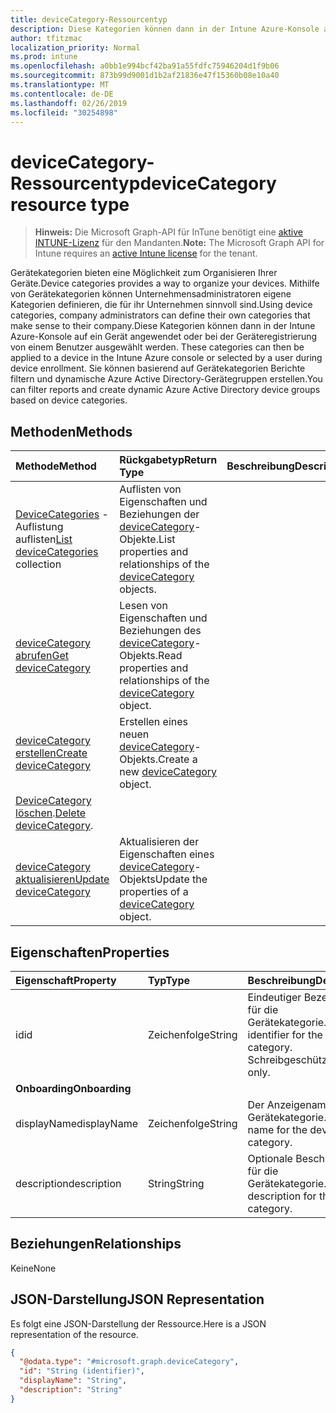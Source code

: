 ```yaml
---
title: deviceCategory-Ressourcentyp
description: Diese Kategorien können dann in der Intune Azure-Konsole auf ein Gerät angewendet oder bei der Geräteregistrierung von einem Benutzer ausgewählt werden. Sie können basierend auf Gerätekategorien Berichte filtern und dynamische Azure Active Directory-Gerätegruppen erstellen.
author: tfitzmac
localization_priority: Normal
ms.prod: intune
ms.openlocfilehash: a0bb1e994bcf42ba91a55fdfc75946204d1f9b06
ms.sourcegitcommit: 873b99d9001d1b2af21836e47f15360b08e10a40
ms.translationtype: MT
ms.contentlocale: de-DE
ms.lasthandoff: 02/26/2019
ms.locfileid: "30254898"
---
```

# <a name="devicecategory-resource-type"></a><span data-ttu-id="ea473-104">deviceCategory-Ressourcentyp</span><span class="sxs-lookup"><span data-stu-id="ea473-104">deviceCategory resource type</span></span>

> <span data-ttu-id="ea473-105">**Hinweis:** Die Microsoft Graph-API für InTune benötigt eine [aktive INTUNE-Lizenz](https://go.microsoft.com/fwlink/?linkid=839381) für den Mandanten.</span><span class="sxs-lookup"><span data-stu-id="ea473-105">**Note:** The Microsoft Graph API for Intune requires an [active Intune license](https://go.microsoft.com/fwlink/?linkid=839381) for the tenant.</span></span>

<span data-ttu-id="ea473-106">Gerätekategorien bieten eine Möglichkeit zum Organisieren Ihrer Geräte.</span><span class="sxs-lookup"><span data-stu-id="ea473-106">Device categories provides a way to organize your devices.</span></span> <span data-ttu-id="ea473-107">Mithilfe von Gerätekategorien können Unternehmensadministratoren eigene Kategorien definieren, die für ihr Unternehmen sinnvoll sind.</span><span class="sxs-lookup"><span data-stu-id="ea473-107">Using device categories, company administrators can define their own categories that make sense to their company.</span></span><span data-ttu-id="ea473-108">Diese Kategorien können dann in der Intune Azure-Konsole auf ein Gerät angewendet oder bei der Geräteregistrierung von einem Benutzer ausgewählt werden.</span><span class="sxs-lookup"><span data-stu-id="ea473-108"> These categories can then be applied to a device in the Intune Azure console or selected by a user during device enrollment.</span></span> <span data-ttu-id="ea473-109">Sie können basierend auf Gerätekategorien Berichte filtern und dynamische Azure Active Directory-Gerätegruppen erstellen.</span><span class="sxs-lookup"><span data-stu-id="ea473-109">You can filter reports and create dynamic Azure Active Directory device groups based on device categories.</span></span>

## <a name="methods"></a><span data-ttu-id="ea473-110">Methoden</span><span class="sxs-lookup"><span data-stu-id="ea473-110">Methods</span></span>
|<span data-ttu-id="ea473-111">Methode</span><span class="sxs-lookup"><span data-stu-id="ea473-111">Method</span></span>|<span data-ttu-id="ea473-112">Rückgabetyp</span><span class="sxs-lookup"><span data-stu-id="ea473-112">Return Type</span></span>|<span data-ttu-id="ea473-113">Beschreibung</span><span class="sxs-lookup"><span data-stu-id="ea473-113">Description</span></span>|
|:---|:---|:---|
|<span data-ttu-id="ea473-114">[DeviceCategories](../api/intune-shared-devicecategory-list.md) -Auflistung auflisten</span><span class="sxs-lookup"><span data-stu-id="ea473-114">[List deviceCategories](../api/intune-shared-devicecategory-list.md) collection</span></span>|<span data-ttu-id="ea473-115">Auflisten von Eigenschaften und Beziehungen der [deviceCategory](../resources/intune-shared-devicecategory.md)-Objekte.</span><span class="sxs-lookup"><span data-stu-id="ea473-115">List properties and relationships of the [deviceCategory](../resources/intune-shared-devicecategory.md) objects.</span></span>|
|[<span data-ttu-id="ea473-116">deviceCategory abrufen</span><span class="sxs-lookup"><span data-stu-id="ea473-116">Get deviceCategory</span></span>](../api/intune-shared-devicecategory-get.md)|<span data-ttu-id="ea473-117">Lesen von Eigenschaften und Beziehungen des [deviceCategory](../resources/intune-shared-devicecategory.md)-Objekts.</span><span class="sxs-lookup"><span data-stu-id="ea473-117">Read properties and relationships of the [deviceCategory](../resources/intune-shared-devicecategory.md) object.</span></span>|
|[<span data-ttu-id="ea473-118">deviceCategory erstellen</span><span class="sxs-lookup"><span data-stu-id="ea473-118">Create deviceCategory</span></span>](../api/intune-shared-devicecategory-create.md)|<span data-ttu-id="ea473-119">Erstellen eines neuen [deviceCategory](../resources/intune-shared-devicecategory.md)-Objekts.</span><span class="sxs-lookup"><span data-stu-id="ea473-119">Create a new [deviceCategory](../resources/intune-shared-devicecategory.md) object.</span></span>|
|<span data-ttu-id="ea473-120">[DeviceCategory löschen](../api/intune-shared-devicecategory-delete.md).</span><span class="sxs-lookup"><span data-stu-id="ea473-120">[Delete deviceCategory](../api/intune-shared-devicecategory-delete.md).</span></span>|
|[<span data-ttu-id="ea473-121">deviceCategory aktualisieren</span><span class="sxs-lookup"><span data-stu-id="ea473-121">Update deviceCategory</span></span>](../api/intune-shared-devicecategory-update.md)|<span data-ttu-id="ea473-122">Aktualisieren der Eigenschaften eines [deviceCategory](../resources/intune-shared-devicecategory.md)-Objekts</span><span class="sxs-lookup"><span data-stu-id="ea473-122">Update the properties of a [deviceCategory](../resources/intune-shared-devicecategory.md) object.</span></span>|

## <a name="properties"></a><span data-ttu-id="ea473-123">Eigenschaften</span><span class="sxs-lookup"><span data-stu-id="ea473-123">Properties</span></span>
|<span data-ttu-id="ea473-124">Eigenschaft</span><span class="sxs-lookup"><span data-stu-id="ea473-124">Property</span></span>|<span data-ttu-id="ea473-125">Typ</span><span class="sxs-lookup"><span data-stu-id="ea473-125">Type</span></span>|<span data-ttu-id="ea473-126">Beschreibung</span><span class="sxs-lookup"><span data-stu-id="ea473-126">Description</span></span>|
|:---|:---|:---|
|<span data-ttu-id="ea473-127">id</span><span class="sxs-lookup"><span data-stu-id="ea473-127">id</span></span>|<span data-ttu-id="ea473-128">Zeichenfolge</span><span class="sxs-lookup"><span data-stu-id="ea473-128">String</span></span>|<span data-ttu-id="ea473-129">Eindeutiger Bezeichner für die Gerätekategorie.</span><span class="sxs-lookup"><span data-stu-id="ea473-129">Unique identifier for the device category.</span></span> <span data-ttu-id="ea473-130">Schreibgeschützt.</span><span class="sxs-lookup"><span data-stu-id="ea473-130">Read-only.</span></span>|
|<span data-ttu-id="ea473-131">**Onboarding**</span><span class="sxs-lookup"><span data-stu-id="ea473-131">**Onboarding**</span></span>|
|<span data-ttu-id="ea473-132">displayName</span><span class="sxs-lookup"><span data-stu-id="ea473-132">displayName</span></span>|<span data-ttu-id="ea473-133">Zeichenfolge</span><span class="sxs-lookup"><span data-stu-id="ea473-133">String</span></span>|<span data-ttu-id="ea473-134">Der Anzeigename für die Gerätekategorie.</span><span class="sxs-lookup"><span data-stu-id="ea473-134">Display name for the device category.</span></span>|
|<span data-ttu-id="ea473-135">description</span><span class="sxs-lookup"><span data-stu-id="ea473-135">description</span></span>|<span data-ttu-id="ea473-136">String</span><span class="sxs-lookup"><span data-stu-id="ea473-136">String</span></span>|<span data-ttu-id="ea473-137">Optionale Beschreibung für die Gerätekategorie.</span><span class="sxs-lookup"><span data-stu-id="ea473-137">Optional description for the device category.</span></span>|

## <a name="relationships"></a><span data-ttu-id="ea473-138">Beziehungen</span><span class="sxs-lookup"><span data-stu-id="ea473-138">Relationships</span></span>
<span data-ttu-id="ea473-139">Keine</span><span class="sxs-lookup"><span data-stu-id="ea473-139">None</span></span>

## <a name="json-representation"></a><span data-ttu-id="ea473-140">JSON-Darstellung</span><span class="sxs-lookup"><span data-stu-id="ea473-140">JSON Representation</span></span>
<span data-ttu-id="ea473-141">Es folgt eine JSON-Darstellung der Ressource.</span><span class="sxs-lookup"><span data-stu-id="ea473-141">Here is a JSON representation of the resource.</span></span>
<!--{
  "blockType": "resource",
  "keyProperty": "id",
  "baseType": "microsoft.graph.entity",
  "@odata.type": "microsoft.graph.deviceCategory"
}-->
``` json
{
  "@odata.type": "#microsoft.graph.deviceCategory",
  "id": "String (identifier)",
  "displayName": "String",
  "description": "String"
}
```



